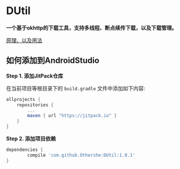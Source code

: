 # DUtil

**一个基于okhttp的下载工具，支持多线程、断点续传下载，以及下载管理。**

[原理、以及用法](http://www.jianshu.com/p/6c57c93009e4)

## 如何添加到AndroidStudio

**Step 1. 添加JitPack仓库**

在当前项目等根目录下的 `build.gradle` 文件中添加如下内容:

``` gradle
allprojects {
    repositories {
        ...
        maven { url "https://jitpack.io" }
    }
}
```

**Step 2. 添加项目依赖**

``` gradle
dependencies {
        compile 'com.github.Othershe:DUtil:1.0.1'
}
```
